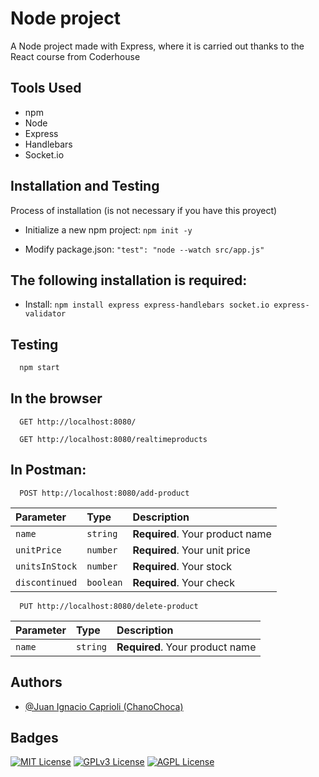 # Node project

A Node project made with Express, where it is carried out thanks to the React course from Coderhouse

[//]: # (## Screenshots)

[//]: # (![WoT App Screenshot]&#40;images/img-home.png&#41;)

[//]: # (![WoT App Screenshot]&#40;images/img-products.png&#41;)

[//]: # (![WoT App Screenshot]&#40;images/img-cart.png&#41;)


## Tools Used

- npm
- Node
- Express
- Handlebars
- Socket.io

## Installation and Testing

Process of installation (is not necessary if you have this proyect)

* Initialize a new npm project: `npm init -y`

* Modify package.json: `"test": "node --watch src/app.js"`

## The following installation is required:

* Install: `npm install express express-handlebars socket.io express-validator`

## Testing

```bash
  npm start
```

## In the browser

```http
  GET http://localhost:8080/
```

```http
  GET http://localhost:8080/realtimeproducts
```

## In Postman:

```http
  POST http://localhost:8080/add-product
```

| Parameter      | Type      | Description                     |
|:---------------|:----------|:--------------------------------|
| `name`         | `string`  | **Required**. Your product name |
| `unitPrice`    | `number`  | **Required**. Your unit price   |
| `unitsInStock` | `number`  | **Required**. Your stock        |
| `discontinued` | `boolean` | **Required**. Your check        |

```http
  PUT http://localhost:8080/delete-product
```

| Parameter      | Type      | Description                     |
|:---------------|:----------|:--------------------------------|
| `name`         | `string`  | **Required**. Your product name |


## Authors

- [@Juan Ignacio Caprioli (ChanoChoca)](https://github.com/ChanoChoca)


## Badges

[//]: # (Add badges from somewhere like: [shields.io]&#40;https://shields.io/&#41;)

[![MIT License](https://img.shields.io/badge/License-MIT-green.svg)](https://choosealicense.com/licenses/mit/)
[![GPLv3 License](https://img.shields.io/badge/License-GPL%20v3-yellow.svg)](https://opensource.org/licenses/)
[![AGPL License](https://img.shields.io/badge/license-AGPL-blue.svg)](http://www.gnu.org/licenses/agpl-3.0)
